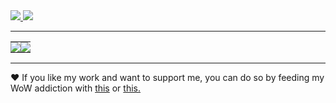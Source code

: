 <a href="https://s.team/p/fwc-crhc">
	<img src="https://img.shields.io/badge/Steam-76561198026398801-000000?logo=steam">
</a>

<a href="#">
	<img src="https://img.shields.io/badge/Discord-depthbomb-5865F2?logo=discord">
</a>

---

<table>
	  <tr>
		<td align="center" style="padding:0;width:50%;">
		  <img align="center" src="https://github-readme-stats.vercel.app/api?username=depthbomb&show_icons=true&theme=dracula">
		</td>
		<td align="center" style="padding:0;width:50%;">
		  <img align="center" src="https://github-readme-stats.vercel.app/api/top-langs/?username=depthbomb&theme=dracula">
		</td>
	  </tr>
</table>

---

❤️ If you like my work and want to support me, you can do so by feeding my WoW addiction with <a href="https://us.shop.battle.net/en-us/product/world-of-warcraft-game-time">this</a> or <a href="https://us.shop.battle.net/en-us/product/balance">this.</a>
